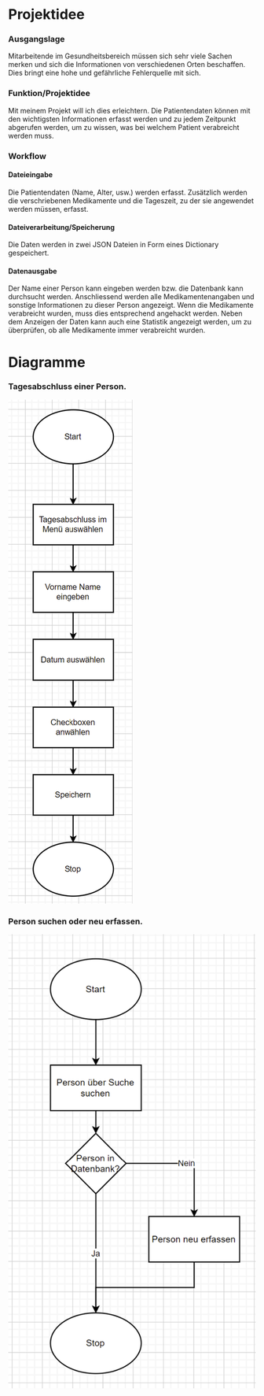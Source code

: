 # Projektidee 
### Ausgangslage
Mitarbeitende im Gesundheitsbereich müssen sich sehr viele Sachen merken und sich die Informationen von verschiedenen Orten beschaffen.
Dies bringt eine hohe und gefährliche Fehlerquelle mit sich. 
### Funktion/Projektidee
Mit meinem Projekt will ich dies erleichtern. Die Patientendaten können mit den wichtigsten Informationen erfasst werden
und zu jedem Zeitpunkt abgerufen werden, um zu wissen, was bei welchem Patient verabreicht werden muss.
### Workflow
#### Dateieingabe
Die Patientendaten (Name, Alter, usw.) werden erfasst. Zusätzlich werden die verschriebenen Medikamente und die Tageszeit, zu der sie angewendet werden müssen, erfasst.
#### Dateiverarbeitung/Speicherung
Die Daten werden in zwei JSON Dateien in Form eines Dictionary gespeichert.
#### Datenausgabe
Der Name einer Person kann eingeben werden bzw. die Datenbank kann durchsucht werden. Anschliessend werden alle Medikamentenangaben und sonstige Informationen
zu dieser Person angezeigt. 
Wenn die Medikamente verabreicht wurden, muss dies entsprechend angehackt werden.
Neben dem Anzeigen der Daten kann auch eine Statistik angezeigt werden, um zu überprüfen,
ob alle Medikamente immer verabreicht wurden.
# Diagramme
### Tagesabschluss einer Person. 
![alt text](Tagesabschluss.png)
### Person suchen oder neu erfassen. 
![alt text](PersonErfassen.png)